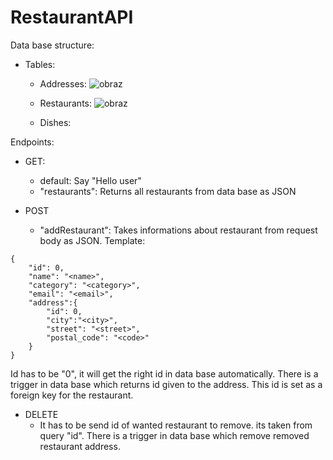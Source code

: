# RestaurantAPI
Data base structure:
- Tables:
  - Addresses: ![obraz](https://user-images.githubusercontent.com/104222527/172221793-25da99df-9b7e-4677-b0e4-a3055d3c44b6.png)

  - Restaurants: ![obraz](https://user-images.githubusercontent.com/104222527/172221333-a4428368-a2e7-47e9-9622-c62d2ce0cc87.png)
  - Dishes:

Endpoints: 

- GET: 
  - default: Say "Hello user"
  - "restaurants": Returns all restaurants from data base as JSON

- POST
  - "addRestaurant": Takes informations about restaurant from request body as JSON. Template:
```
{
    "id": 0,
    "name": "<name>",
    "category": "<category>",
    "email": "<email>",
    "address":{
        "id": 0,
        "city":"<city>",
        "street": "<street>",
        "postal_code": "<code>"
    }
}
```
Id has to be "0", it will get the right id in data base automatically. There is a trigger in data base which returns id given to the address. This id is set as a foreign key for the restaurant.
- DELETE
  - It has to be send id of wanted restaurant to remove. its taken from query "id". There is a trigger in data base which remove removed restaurant address.
